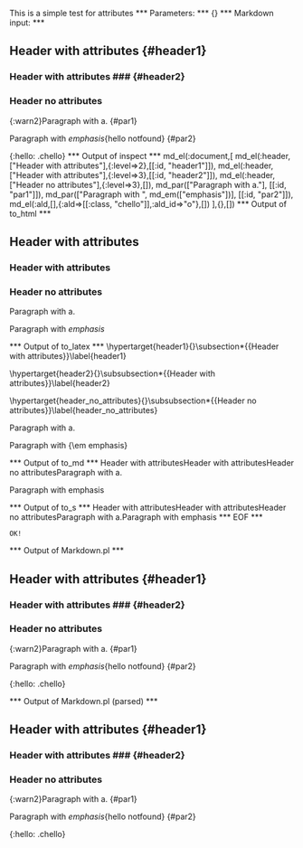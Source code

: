 This is a simple test for attributes
*** Parameters: ***
{}
*** Markdown input: ***

Header with attributes	{#header1}	
----------------------

### Header with attributes ###	{#header2}	

### Header no attributes ###

{:warn2}Paragraph with a.
{#par1}

Paragraph with *emphasis*{hello notfound}
   {#par2}

{:hello: .chello}
*** Output of inspect ***
md_el(:document,[
	md_el(:header,["Header with attributes"],{:level=>2},[[:id, "header1"]]),
	md_el(:header,["Header with attributes"],{:level=>3},[[:id, "header2"]]),
	md_el(:header,["Header no attributes"],{:level=>3},[]),
	md_par(["Paragraph with a."], [[:id, "par1"]]),
	md_par(["Paragraph with ", md_em(["emphasis"])], [[:id, "par2"]]),
	md_el(:ald,[],{:ald=>[[:class, "chello"]],:ald_id=>"o"},[])
],{},[])
*** Output of to_html ***

<h2 id='header1'>Header with attributes</h2>

<h3 id='header2'>Header with attributes</h3>

<h3 id='header_no_attributes'>Header no attributes</h3>

<p id='par1'>Paragraph with a.</p>

<p id='par2'>Paragraph with <em>emphasis</em></p>

*** Output of to_latex ***
\hypertarget{header1}{}\subsection*{{Header with attributes}}\label{header1}

\hypertarget{header2}{}\subsubsection*{{Header with attributes}}\label{header2}

\hypertarget{header_no_attributes}{}\subsubsection*{{Header no attributes}}\label{header_no_attributes}

Paragraph with a.

Paragraph with {\em emphasis}


*** Output of to_md ***
Header with attributesHeader with attributesHeader no attributesParagraph with a.

Paragraph with emphasis


*** Output of to_s ***
Header with attributesHeader with attributesHeader no attributesParagraph with a.Paragraph with emphasis
*** EOF ***



	OK!



*** Output of Markdown.pl ***
<h2>Header with attributes  {#header1}  </h2>

<h3>Header with attributes ###  {#header2}</h3>

<h3>Header no attributes</h3>

<p>{:warn2}Paragraph with a.
{#par1}</p>

<p>Paragraph with <em>emphasis</em>{hello notfound}
   {#par2}</p>

<p>{:hello: .chello}</p>

*** Output of Markdown.pl (parsed) ***
<h2>Header with attributes  {#header1}  </h2
   ><h3>Header with attributes ###  {#header2}</h3
   ><h3>Header no attributes</h3
   ><p>{:warn2}Paragraph with a.
{#par1}</p
   ><p>Paragraph with <em>emphasis</em
     >{hello notfound}
   {#par2}</p
   ><p>{:hello: .chello}</p
 >